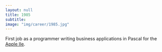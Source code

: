 ```yaml
---
layout: null
title: 1985
subtitle:
image: "img/career/1985.jpg"
---
```

First job as a programmer writing business applications in Pascal for the [Apple IIe][1].

[1]: http://en.wikipedia.org/wiki/Apple_iie
